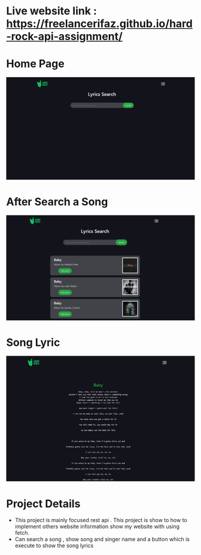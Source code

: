 # Live website link : https://freelancerifaz.github.io/hard-rock-api-assignment/

# Home Page

<img src = "img/Home-read-me.jpg">

# After Search a Song

<img src = "img/Search-read-me.jpg">

# Song Lyric

<img src = "img/Lyrics-read-me.jpg">

# Project Details

<ul>
  <li>This project is mainly focused rest api . This project is show to how to implement others website information show my website with using fetch.</li>
  <li>Can search a song , show song and singer name and a button which is execute to show the song lyrics</li>
</ul>
